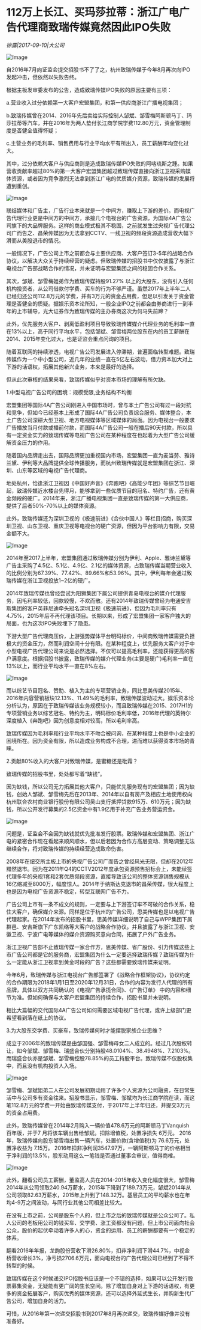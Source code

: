 # 112万上长江、买玛莎拉蒂：浙江广电广告代理商致瑞传媒竟然因此IPO失败

*徐露|2017-09-10|大公司*

![Image](http://p9.pstatp.com/large/39fc0001adf864ac599b)

自2016年7月向证监会提交招股书不了了之，杭州致瑞传媒于今年8月再次向IPO发起冲击，但依然以失败告终。

根据主板发审委发布的公告，造成致瑞传媒IPO失败的原因主要有三项：

a.营业收入过分依赖第一大客户宏盟集团，和第一供应商浙江广播电视集团；

b.致瑞传媒曾在2014、2016年先后卖给实际控制人邹斌、邹雪梅阿斯顿马丁、玛莎拉蒂等汽车，并在2016年为两人垫付长江商学院学费112.80万元，资金管理制度是否健全值得怀疑；

c.主营业务的毛利率、销售费用与行业平均水平有所出入，员工薪酬年均变化过大。

其中，过分依赖大客户与供应商则是造成致瑞传媒IPO失败的阿喀琉斯之踵。如果营收贡献率超过80%的第一大客户宏盟集团越过致瑞传媒直接向浙江卫视采购媒体资源，或者因为竞争激烈无法拿到浙江广电的优质媒介资源，致瑞传媒的发展将遭到重创。

![Image](http://p1.pstatp.com/large/39fb0001be54c8f594f3)

联结媒体和广告主，广告行业本来就是一个中间方，赚取上下游的差价。而电视广告代理行业更是中间方的中间方，承接几个电视台的广告资源，为国际4A广告公司旗下的大品牌服务。这样的商业模式极其不稳固，之前就发生过央视广告代理公司广而告之、昌荣传媒因为无法拿到CCTV、一线卫视的频段资源造成营收大幅下滑而从美股退市的情况。

一般情况下，广告公司上市之前都会与主要供应商、大客户签订3-5年的战略合作协议，以解决大众关于持续经营的疑虑。但致瑞传媒的招股书中仅仅披露了与浙江电视台广告部战略合作的情况，并未证明与宏盟集团之间的稳固合作关系。

其次，邹斌、邹雪梅姐弟作为致瑞传媒持股91.27% 以上的大股东，没有引入任何机构投资者，从公司借款付学费、买车的行为不够严谨。虽然2017年上半年二人已经归还公司112.8万元的学费，并有3万元的资金占用费，但足以引发关于资金管理是否健全的质疑。据娱乐资本论所知，一般企业IPO之前都会由券商进行一到半年的上市辅导，光大证券作为致瑞传媒的主办券商这次为何马失前蹄？

此外，优先服务大客户、剥离低盈利项目导致致瑞传媒媒介代理业务的毛利率一直在13%以上，高于同行平均水平，包括邹斌、邹雪梅两位股东在内的员工薪酬在2014、2015年变化过大，也是证监会重点问询的项目。

随着互联网的持续渗透，电视广告公司发展进入停滞期，普遍面临转型难题。致瑞传媒作为一个中小型公司，近几年的业绩一直在5亿左右波动，借力资本加大对上下游的话语权，拓展其他新兴业务，本来是最好的选择。

但从此次审核的结果来看，致瑞传媒似乎对资本市场的理解有所欠缺。

1.中型电视广告公司的困境：规模受限,业务结构不均衡

宏盟集团等国际4A广告公司刚进入中国市场时，曾与本土广告公司有过一段对抗和竞争，但如今已经基本上形成了国际4A广告公司负责综合服务、媒体整合，本土广告公司深耕大型卫视、地方电视媒体等区域媒体的局面。因为电视台一般要求广告播放当月付款或播前付款，而国际4A广告公司一般在播后90天付款，所以具有一定资金实力的致瑞传媒等电视广告公司在某种程度在也起着为大型广告公司缓解资金压力的作用。

随着国内品牌走出去，国际品牌更加重视国内市场，宏盟集团一直为麦当劳、雅诗兰黛、伊利等大品牌提供全球传播服务，而杭州致瑞传媒就是宏盟集团在浙江、深圳、山东等区域的电视广告代理商。

地处杭州，恰逢浙江卫视因《中国好声音》《奔跑吧》《高能少年团》等综艺节目崛起，致瑞传媒近水楼台先得月，能够拿到一些优质节目的冠名、特约广告，还有黄金频段的硬广。2014年来，浙江广播电视集团一直是致瑞传媒的第一大供应商，提供了后者50%-70%以上的媒体资源。

此外，致瑞传媒还为深圳卫视的《极速前进》《合伙中国人》等栏目招商，购买深圳卫视、山东卫视、重庆卫视等电视台的硬广资源，但因为平台影响力有限，交易金额不大。

![Image](http://p1.pstatp.com/large/39f70001d0f8ebf7126a)

2014年至2017上半年，宏盟集团通过致瑞传媒分别为伊利、Apple、雅诗兰黛等广告主采购了4.5亿、5.1亿、4.9亿、2.1亿的媒体资源，占致瑞传媒当期营业收入的比例分别为67.39%、77.42%、89.66%和53.96%。其中，伊利每年会通过致瑞传媒在浙江卫视投放1~2亿的硬广。

2014年致瑞传媒也曾经尝试为阳狮集团下属公司提供青岛电视台的媒介代理服务，因毛利率较低，回款较慢，不欢而散。还有2014年致瑞传媒曾经为电通安吉斯集团的客户英菲尼迪牵头冠名深圳卫视《极速前进》，但因为毛利率只有4.75%，2015年后不再代理该项目。长期以来，形成了宏盟集团一家客户独大的局面，也为这次IPO失败埋下了隐患。

下游大型广告代理商压价，上游强势媒体平台明码标价，中间商致瑞传媒需要负担极大的资金压力，然而利润空间十分有限。在某种程度上，优先服务大客户对于中小型电视广告代理公司来说是必然选择。不仅可以提高毛利率，还能获得更高的客户满意度。根据招股书披露，致瑞传媒的媒介代理业务(主要是硬广)毛利率一直在13%以上，而行业平均水平一直在8%左右。

![Image](http://p3.pstatp.com/large/39fb0001be55177da7cb)

而以综艺节目冠名、赞助、植入为主的专项营销业务，同比思美传媒2015年、2016年内容营销板块12.13%、11.49%的毛利率，致瑞传媒波动过大。娱乐资本论分析认为，原因在于致瑞传媒该业务规模较小，而且致瑞传媒在2015、2017H1的专项营销业务以综艺冠名、特约为主，明码标价毛利率低，2016年代理的英特尔深度植入《奔跑吧》因为创意度相对较高，所以毛利率高。

致瑞传媒因为毛利率和行业平均水平不吻合被问询，在某种程度上也是中小企业的困境所在。因为资金有限，所以造成业务构成不合理，进而难以获得资本市场的青睐。

2.贡献80%收入的大客户对致瑞传媒，是蜜糖还是砒霜？

致瑞传媒的招股书里，处处都写着“缺钱”。

因为缺钱，所以公司无力拓展其他大客户，只能优先服务现有的宏盟集团；因为缺钱，创始人邹斌、邹雪梅先后在2013年、2014年以自有房产及相应土地使用权向杭州联合农村商业银行股份有限公司吴山支行抵押贷款915万、610万元；因为缺钱，所以公开发行募集的2.5亿资金中有1.9亿用于补充广告业务营运资金。

![Image](http://p3.pstatp.com/large/39bd000539f0f121705e)

问题是，证监会不会因为缺钱就优先批准发行股票。致瑞传媒和宏盟集团、浙江广电的紧密合作现在看起来顺风顺水，但以后若因为合作方高层变动、策略调整无法继续合作，将对致瑞传媒的持续经营造成致命伤害。

2008年在纽交所主板上市的央视广告公司广而告之曾经风光无限，但却在2012年黯然退市。因为在2011年Q4的CCTV2012年度承包资源预售招标会上，未能续签代理多年的央视1套和2套优质频段资源，直接导致该公司的整体资源销售规模从16亿缩减至8000万，幅度惊人。2014年于纳斯达克退市的昌荣传媒，很大程度上也是因为电视广告资源不稳定，转型互联网广告不力。

广告公司上市有一条不成文的规则，一定要与上下游签订牢不可破的合作关系，稳住大客户，确保媒介来源。同样是位于杭州的广告公司，思美传媒也是以电视广告代理起家。在2014年发布的招股书里，思美传媒详细说明了自己与WPP集团下属群邑、安吉斯旗下广东凯络等大客户的战略合作协议。并且披露了与浙江卫视、安徽卫视、宁波广电等媒体的媒介资源购买意向合同，拓展了户外广告业务。

浙江卫视广告部不止致瑞传媒一家合作方，思美传媒、省广股份、引力传媒这些上市广告公司都是它的服务商，宏盟集团为什么一定要选择致瑞传媒？致瑞传媒为什么一定能从浙江卫视拿到黄金时段的广告？这些都需要致瑞传媒来证明。

今年6月，致瑞传媒与浙江电视台广告部签署了《战略合作框架协议》，协议约定的合作期限为2018年1月1日至2020年12月31日，合作的内容为发行人代理的所有品牌，具体以双方共同确认的《电视广告承揽合同》、《广告订单》 中的内容和细节为准。但如何确保与大客户宏盟集团的持续合作，招股书里并未说明。

相比大篇幅的交代国际4A广告公司如何需要区域电视广告代理，或许上级部门更希望看到落在纸上的协议。

3.为大股东交学费、买豪车，致瑞传媒何时才能摆脱家族企业思维？

成立于2006年的致瑞传媒是由邹国强、邹雪梅母女二人成立的。经过几次股权转让，如今邹斌、邹雪梅、瑞盛合伙分别持股48.0104%、38.4948%、7.2103%。而瑞盛合伙亦是邹斌、邹雪梅控股78.85%的员工持股平台。致瑞传媒不仅股权集中，而且没有机构投资人入场。

![Image](http://p1.pstatp.com/large/39f80001c865917c3e16)

邹雪梅、邹斌姐弟二人在公司发展初期动用了许多个人资源为公司融资，在日常生活中与公司多有资金往来。招股书显示，邹雪梅、邹斌均为长江商学院在读，而这笔112.8万元的学费一开始由致瑞传媒支付，于2017年上半年归还，并提交3万元的资金占用费。

此外，致瑞传媒曾在2014年2月购入一辆价值478.6万元的阿斯顿马丁Vanquish 百年版，并于7 月将该车辆出售给邹斌。扣除增值税，处置净损失 6万元。 2016年，致瑞传媒向股东邹雪梅出售一辆汽车，处置价款(含增值税)为 76.6万元，处置净收益为 7.15万。 2016年扣非净利润3547.97万，一辆阿斯顿马丁的价格相当于净利润的13.5%，股东动用这么一笔钱是否通过董事会审议，值得商榷。

![Image](http://p1.pstatp.com/large/39fc0001adf931ff48dc)

此外，翻看公司员工薪酬，董监高人员在2014-2015年收入变化幅度很大，邹雪梅2014年从公司领取240.94万薪水，2015年下降到了189.73万元，邹斌2014年从公司领取82.63万薪水，2015年上升到了148.32万。基层员工的平均薪水也在年均4-9万之间波动，与同行业其他公司相差比较大。

在没有上市之前，公司是股东个人的，但上市之后的致瑞传媒就是公众公司了。私人公司的老板用公司的钱买车、交学费、涨工资都没有问题，但上市公司面向社会公众，股价的起伏牵动着许多人的心，资金的运用、员工的薪酬都要有一个稳定的体系。

翻看2016年年报，龙韵股份营收下滑26.80%，扣非净利润下滑44.7%，中视金桥营收增长3%，净亏损2706.6万元，面向电视台的广告代理公司已经到了不得不转型的时候。

致瑞传媒在这个时候递交IPO招股书应该是一个不错的选择，如果可以公开发行股票募集资金，无疑能有更广阔的生长空间。除了增加自身对上下游的话语权，有更多的资金拓展客户，购买优秀的媒体资源，还可以选择外延式生长，并购新生代广告公司，增加自身的活力。

可惜，从2016年第一次递交招股书到2017年8月再次递交，致瑞传媒好像并没有准备好。

